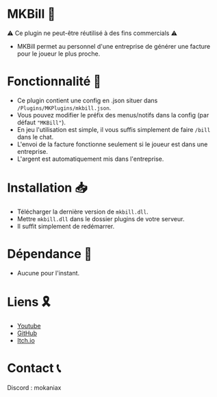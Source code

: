 # MKBill 🧾
⚠ Ce plugin ne peut-être réutilisé à des fins commercials ⚠
- MKBill permet au personnel d'une entreprise de générer une facture pour le joueur le plus proche.
# Fonctionnalité 🧰
- Ce plugin contient une config en .json situer dans `/Plugins/MKPlugins/mkbill.json`.
- Vous pouvez modifier le préfix des menus/notifs dans la config (par défaut `"MKBill"`).
- En jeu l'utilisation est simple, il vous suffis simplement de faire `/bill` dans le chat.
- L'envoi de la facture fonctionne seulement si le joueur est dans une entreprise.
- L'argent est automatiquement mis dans l'entreprise.
# Installation 📥
- Télécharger la dernière version de `mkbill.dll`.
- Mettre `mkbill.dll` dans le dossier plugins de votre serveur.
- Il suffit simplement de redémarrer.
# Dépendance 📜
- Aucune pour l'instant.
# Liens 🎗
- [Youtube](https://www.youtube.com/@mokaniax/videos)
- [GitHub](https://github.com/MokaNiax)
- [Itch.io](https://mokaniax.itch.io)
# Contact 📞
Discord : mokaniax
